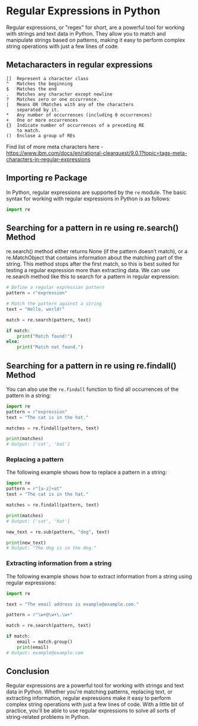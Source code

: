 
# Regular Expressions in Python
Regular expressions, or "regex" for short, are a powerful tool for working with strings and text data in Python. They allow you to match and manipulate strings based on patterns, making it easy to perform complex string operations with just a few lines of code.
## Metacharacters in regular expressions
``` 
[]  Represent a character class
^   Matches the beginning
$   Matches the end
.   Matches any character except newline
?   Matches zero or one occurrence.
|   Means OR (Matches with any of the characters
    separated by it.
*   Any number of occurrences (including 0 occurrences)
+   One or more occurrences
{}  Indicate number of occurrences of a preceding RE 
    to match.
()  Enclose a group of REs
```
Find list of more meta characters here - https://www.ibm.com/docs/en/rational-clearquest/9.0.1?topic=tags-meta-characters-in-regular-expressions
## Importing re Package
In Python, regular expressions are supported by the `re` module. The basic syntax for working with regular expressions in Python is as follows:

```python
import re
```

## Searching for a pattern in re using re.search() Method
re.search() method either returns None (if the pattern doesn’t match), or a re.MatchObject that contains information about the matching part of the string. This method stops after the first match, so this is best suited for testing a regular expression more than extracting data.
We can use re.search method like this to search for a pattern in regular expression:
```python
# Define a regular expression pattern
pattern = r"expression"

# Match the pattern against a string
text = "Hello, world!"

match = re.search(pattern, text)

if match:
    print("Match found!")
else:
    print("Match not found.")
```
## Searching for a pattern in re using re.findall() Method
You can also use the `re.findall` function to find all occurrences of the pattern in a string:


```python
import re
pattern = r"expression"
text = "The cat is in the hat."

matches = re.findall(pattern, text)

print(matches)
# Output: ['cat', 'hat']
```

### Replacing a pattern
The following example shows how to replace a pattern in a string:
```python
import re
pattern = r"[a-z]+at"
text = "The cat is in the hat."

matches = re.findall(pattern, text)

print(matches)
# Output: ['cat', 'hat']

new_text = re.sub(pattern, "dog", text)

print(new_text)
# Output: "The dog is in the dog."
```

### Extracting information from a string
The following example shows how to extract information from a string using regular expressions:

```python
import re

text = "The email address is example@example.com."

pattern = r"\w+@\w+\.\w+"

match = re.search(pattern, text)

if match:
    email = match.group()
    print(email)
# Output: example@example.com
```
## Conclusion
Regular expressions are a powerful tool for working with strings and text data in Python. Whether you're matching patterns, replacing text, or extracting information, regular expressions make it easy to perform complex string operations with just a few lines of code. With a little bit of practice, you'll be able to use regular expressions to solve all sorts of string-related problems in Python.

